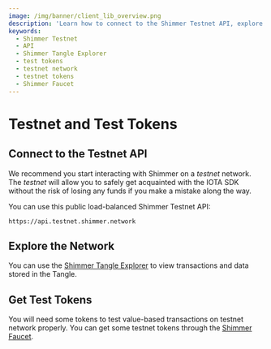 ```yaml
---
image: /img/banner/client_lib_overview.png
description: 'Learn how to connect to the Shimmer Testnet API, explore the network using the Shimmer Tangle Explorer, and obtain test tokens through the Shimmer Faucet for testing value-based transactions on the testnet network.'
keywords:
  - Shimmer Testnet
  - API
  - Shimmer Tangle Explorer
  - test tokens
  - testnet network
  - testnet tokens
  - Shimmer Faucet
---
```


# Testnet and Test Tokens

## Connect to the Testnet API

We recommend you start interacting with Shimmer on a _testnet_ network. The _testnet_ will allow you to safely get
acquainted with the IOTA SDK without the risk of losing any funds if you make a mistake along the way.

You can use this public load-balanced Shimmer Testnet API:

```plaintext
https://api.testnet.shimmer.network
```

## Explore the Network

You can use the [Shimmer Tangle Explorer](https://explorer.shimmer.network/testnet) to view transactions and data stored
in the Tangle.

## Get Test Tokens

You will need some tokens to test value-based transactions on testnet network properly. You can get some testnet tokens
through the [Shimmer Faucet](https://faucet.testnet.shimmer.network).
